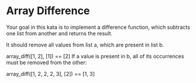 # Array Difference

Your goal in this kata is to implement a difference
function, which subtracts one list from another and returns the result.

It should remove all values from list a, which are present in list b.

array_diff([1, 2], [1]) == [2]
If a value is present in b, all of its occurrences must be removed from the other:

array_diff([1, 2, 2, 2, 3], [2]) == [1, 3]
 

